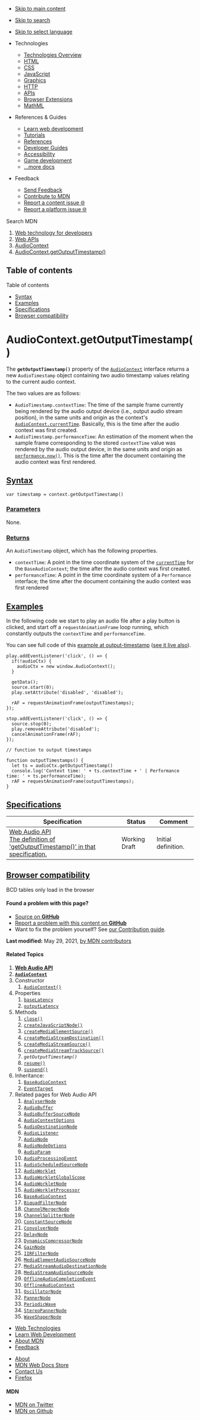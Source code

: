 -   <a href="#content" id="skip-main">Skip to main content</a>
-   <a href="#main-q" id="skip-search">Skip to search</a>
-   <a href="#select-language" id="skip-select-language">Skip to select language</a>

-   Technologies
    -   [Technologies Overview](https://developer.mozilla.org/en-US/docs/Web)
    -   [HTML](https://developer.mozilla.org/en-US/docs/Web/HTML)
    -   [CSS](https://developer.mozilla.org/en-US/docs/Web/CSS)
    -   [JavaScript](https://developer.mozilla.org/en-US/docs/Web/JavaScript)
    -   [Graphics](https://developer.mozilla.org/en-US/docs/Web/Guide/Graphics)
    -   [HTTP](https://developer.mozilla.org/en-US/docs/Web/HTTP)
    -   [APIs](https://developer.mozilla.org/en-US/docs/Web/API)
    -   [Browser Extensions](https://developer.mozilla.org/en-US/docs/Mozilla/Add-ons/WebExtensions)
    -   [MathML](https://developer.mozilla.org/en-US/docs/Web/MathML)
-   References & Guides
    -   [Learn web development](https://developer.mozilla.org/en-US/docs/Learn)
    -   [Tutorials](https://developer.mozilla.org/en-US/docs/Web/Tutorials)
    -   [References](https://developer.mozilla.org/en-US/docs/Web/Reference)
    -   [Developer Guides](https://developer.mozilla.org/en-US/docs/Web/Guide)
    -   [Accessibility](https://developer.mozilla.org/en-US/docs/Web/Accessibility)
    -   [Game development](https://developer.mozilla.org/en-US/docs/Games)
    -   [...more docs](https://developer.mozilla.org/en-US/docs/Web)
-   Feedback
    -   [Send Feedback](https://developer.mozilla.org/en-US/docs/MDN/Contribute/Feedback)
    -   [Contribute to MDN](https://developer.mozilla.org/en-US/docs/MDN/Contribute)
    -   [Report a content issue 🌐](https://github.com/mdn/content/issues/new)
    -   [Report a platform issue 🌐](https://github.com/mdn/yari/issues/new)

Search MDN

1.  <a href="https://developer.mozilla.org/en-US/docs/Web" class="breadcrumb"><span data-property="name">Web technology for developers</span></a>
2.  <a href="https://developer.mozilla.org/en-US/docs/Web/API" class="breadcrumb"><span data-property="name">Web APIs</span></a>
3.  <a href="../AudioContext.html" class="breadcrumb-penultimate"><span data-property="name">AudioContext</span></a>
4.  <a href="getOutputTimestamp.html" class="breadcrumb-current-page"><span data-property="name">AudioContext.getOutputTimestamp()</span></a>

Table of contents
-----------------

Table of contents

-   [Syntax](#syntax)
-   [Examples](#examples)
-   [Specifications](#specifications)
-   [Browser compatibility](#browser_compatibility)

AudioContext.getOutputTimestamp()
=================================

<span class="seoSummary">The **`getOutputTimestamp()`** property of the [`AudioContext`](../AudioContext.html) interface returns a new `AudioTimestamp` object containing two audio timestamp values relating to the current audio context.</span>

The two values are as follows:

-   `AudioTimestamp.contextTime`: The time of the sample frame currently being rendered by the audio output device (i.e., output audio stream position), in the same units and origin as the context's [`AudioContext.currentTime`](../BaseAudioContext/currentTime.html "AudioContext.currentTime"). Basically, this is the time after the audio context was first created.
-   `AudioTimestamp.performanceTime`: An estimation of the moment when the sample frame corresponding to the stored `contextTime` value was rendered by the audio output device, in the same units and origin as [`performance.now()`](../Performance/now.html). This is the time after the document containing the audio context was first rendered.

[Syntax](#syntax "Permalink to Syntax")
---------------------------------------

    var timestamp = context.getOutputTimestamp()

### [Parameters](#parameters "Permalink to Parameters")

None.

### [Returns](#returns "Permalink to Returns")

An `AudioTimestamp` object, which has the following properties.

-   `contextTime`: A point in the time coordinate system of the [`currentTime`](../BaseAudioContext/currentTime.html "currentTime") for the `BaseAudioContext`; the time after the audio context was first created.
-   `performanceTime`: A point in the time coordinate system of a `Performance` interface; the time after the document containing the audio context was first rendered

[Examples](#examples "Permalink to Examples")
---------------------------------------------

In the following code we start to play an audio file after a play button is clicked, and start off a `requestAnimationFrame` loop running, which constantly outputs the `contextTime` and `performanceTime`.

You can see full code of this <a href="https://github.com/mdn/webaudio-examples/blob/master/output-timestamp/index.html" class="external">example at output-timestamp</a> (<a href="https://mdn.github.io/webaudio-examples/output-timestamp/" class="external">see it live also</a>).

    play.addEventListener('click', () => {
      if(!audioCtx) {
        audioCtx = new window.AudioContext();
      }

      getData();
      source.start(0);
      play.setAttribute('disabled', 'disabled');

      rAF = requestAnimationFrame(outputTimestamps);
    });

    stop.addEventListener('click', () => {
      source.stop(0);
      play.removeAttribute('disabled');
      cancelAnimationFrame(rAF);
    });

    // function to output timestamps

    function outputTimestamps() {
      let ts = audioCtx.getOutputTimestamp()
      console.log('Context time: ' + ts.contextTime + ' | Performance time: ' + ts.performanceTime);
      rAF = requestAnimationFrame(outputTimestamps);
    }

[Specifications](#specifications "Permalink to Specifications")
---------------------------------------------------------------

<table><thead><tr class="header"><th>Specification</th><th>Status</th><th>Comment</th></tr></thead><tbody><tr class="odd"><td><a href="https://webaudio.github.io/web-audio-api/#dom-audiocontext-getoutputtimestamp" class="external">Web Audio API<br />
<span class="small">The definition of 'getOutputTimestamp()' in that specification.</span></a></td><td><span class="spec-wd">Working Draft</span></td><td>Initial definition.</td></tr></tbody></table>

[Browser compatibility](#browser_compatibility "Permalink to Browser compatibility")
------------------------------------------------------------------------------------

BCD tables only load in the browser

#### Found a problem with this page?

-   [Source on **GitHub**](https://github.com/mdn/content/blob/main/files/en-us/web/api/audiocontext/getoutputtimestamp/index.html "Folder: en-us/web/api/audiocontext/getoutputtimestamp (Opens in a new tab)")
-   [Report a problem with this content on **GitHub**](https://github.com/mdn/content/issues/new?body=MDN+URL%3A+https%3A%2F%2Fdeveloper.mozilla.org%2Fen-US%2Fdocs%2FWeb%2FAPI%2FAudioContext%2FgetOutputTimestamp%0A%0A%23%23%23%23+What+information+was+incorrect%2C+unhelpful%2C+or+incomplete%3F%0A%0A%0A%23%23%23%23+Specific+section+or+headline%3F%0A%0A%0A%23%23%23%23+What+did+you+expect+to+see%3F%0A%0A%0A%23%23%23%23+Did+you+test+this%3F+If+so%2C+how%3F%0A%0A%0A%3C%21--+Do+not+make+changes+below+this+line+--%3E%0A%3Cdetails%3E%0A%3Csummary%3EMDN+Content+page+report+details%3C%2Fsummary%3E%0A%0A*+Folder%3A+%60en-us%2Fweb%2Fapi%2Faudiocontext%2Fgetoutputtimestamp%60%0A*+MDN+URL%3A+https%3A%2F%2Fdeveloper.mozilla.org%2Fen-US%2Fdocs%2FWeb%2FAPI%2FAudioContext%2FgetOutputTimestamp%0A*+GitHub+URL%3A+https%3A%2F%2Fgithub.com%2Fmdn%2Fcontent%2Fblob%2Fmain%2Ffiles%2Fen-us%2Fweb%2Fapi%2Faudiocontext%2Fgetoutputtimestamp%2Findex.html%0A*+Last+commit%3A+https%3A%2F%2Fgithub.com%2Fmdn%2Fcontent%2Fcommit%2Fc141b2c35a21ca911a3dc050de0d77695873dba5%0A*+Document+last+modified%3A+2021-05-29T02%3A55%3A10.000Z%0A%0A%3C%2Fdetails%3E&title=Issue+with+%22AudioContext.getOutputTimestamp%28%29%22%3A+%28short+summary+here+please%29&labels=Content%3AWebAPI%2Cneeds-triage "This will take you to https://github.com/mdn/content to file a new issue")
-   Want to fix the problem yourself? See [our Contribution guide](https://github.com/mdn/content/blob/main/README.md).

**Last modified:** May 29, 2021, [by MDN contributors](getOutputTimestamp/contributors.txt)

#### Related Topics

1.  **[Web Audio API](../Web_Audio_API.html)**
2.  **[`AudioContext`](../AudioContext.html)**
3.  Constructor
    1.  [`AudioContext()`](AudioContext.html)
4.  Properties
    1.  [`baseLatency`](baseLatency.html)
    2.  [`outputLatency`](outputLatency.html)
5.  Methods
    1.  [`close()`](close.html)
    2.  [`createJavaScriptNode()`](createJavaScriptNode.html)
    3.  [`createMediaElementSource()`](createMediaElementSource.html)
    4.  [`createMediaStreamDestination()`](createMediaStreamDestination.html)
    5.  [`createMediaStreamSource()`](createMediaStreamSource.html)
    6.  [`createMediaStreamTrackSource()`](createMediaStreamTrackSource.html)
    7.  *`getOutputTimestamp()`*
    8.  [`resume()`](resume.html)
    9.  [`suspend()`](suspend.html)
6.  Inheritance:
    1.  [`BaseAudioContext`](../BaseAudioContext.html)
    2.  [`EventTarget`](../EventTarget.html)
7.  Related pages for Web Audio API
    1.  [`AnalyserNode`](../AnalyserNode.html)
    2.  [`AudioBuffer`](../AudioBuffer.html)
    3.  [`AudioBufferSourceNode`](../AudioBufferSourceNode.html)
    4.  [`AudioContextOptions`](../AudioContextOptions.html)
    5.  [`AudioDestinationNode`](../AudioDestinationNode.html)
    6.  [`AudioListener`](../AudioListener.html)
    7.  [`AudioNode`](../AudioNode.html)
    8.  [`AudioNodeOptions`](../AudioNodeOptions.html)
    9.  [`AudioParam`](../AudioParam.html)
    10. [`AudioProcessingEvent`](../AudioProcessingEvent.html)
    11. [`AudioScheduledSourceNode`](../AudioScheduledSourceNode.html)
    12. [`AudioWorklet`](../AudioWorklet.html)
    13. [`AudioWorkletGlobalScope`](../AudioWorkletGlobalScope.html)
    14. [`AudioWorkletNode`](../AudioWorkletNode.html)
    15. [`AudioWorkletProcessor`](../AudioWorkletProcessor.html)
    16. [`BaseAudioContext`](../BaseAudioContext.html)
    17. [`BiquadFilterNode`](../BiquadFilterNode.html)
    18. [`ChannelMergerNode`](../ChannelMergerNode.html)
    19. [`ChannelSplitterNode`](../ChannelSplitterNode.html)
    20. [`ConstantSourceNode`](../ConstantSourceNode.html)
    21. [`ConvolverNode`](../ConvolverNode.html)
    22. [`DelayNode`](../DelayNode.html)
    23. [`DynamicsCompressorNode`](../DynamicsCompressorNode.html)
    24. [`GainNode`](../GainNode.html)
    25. [`IIRFilterNode`](../IIRFilterNode.html)
    26. [`MediaElementAudioSourceNode`](../MediaElementAudioSourceNode.html)
    27. [`MediaStreamAudioDestinationNode`](../MediaStreamAudioDestinationNode.html)
    28. [`MediaStreamAudioSourceNode`](../MediaStreamAudioSourceNode.html)
    29. [`OfflineAudioCompletionEvent`](../OfflineAudioCompletionEvent.html)
    30. [`OfflineAudioContext`](../OfflineAudioContext.html)
    31. [`OscillatorNode`](../OscillatorNode.html)
    32. [`PannerNode`](../PannerNode.html)
    33. [`PeriodicWave`](../PeriodicWave.html)
    34. [`StereoPannerNode`](../StereoPannerNode.html)
    35. [`WaveShaperNode`](../WaveShaperNode.html)

-   [Web Technologies](https://developer.mozilla.org/en-US/docs/Web)
-   [Learn Web Development](https://developer.mozilla.org/en-US/docs/Learn)
-   [About MDN](https://developer.mozilla.org/en-US/docs/MDN/About)
-   [Feedback](https://developer.mozilla.org/en-US/docs/MDN/Feedback)

<!-- -->

-   [About](https://www.mozilla.org/about/)
-   [MDN Web Docs Store](https://shop.spreadshirt.com/mdn-store/)
-   [Contact Us](https://www.mozilla.org/contact/)
-   [Firefox](https://www.mozilla.org/firefox/?utm_source=developer.mozilla.org&utm_campaign=footer&utm_medium=referral)

#### MDN

-   <a href="https://twitter.com/mozdevnet" class="social-icon twitter"><span class="visually-hidden">MDN on Twitter</span></a>
-   <a href="https://github.com/mdn/" class="social-icon github"><span class="visually-hidden">MDN on Github</span></a>

